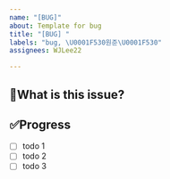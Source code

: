 ```yaml
---
name: "[BUG]"
about: Template for bug
title: "[BUG] "
labels: "bug, \U0001F530원준\U0001F530"
assignees: WJLee22

---
```


## 🐞What is this issue?
<!-- 어떤 버그인지 간단하게 설명해주세요 -->

## ✅Progress
<!-- 해당 작업을 수행하기 위해 해야 할 하위 태스크를 작성해주세요 -->
- [ ] todo 1
- [ ] todo 2
- [ ] todo 3
